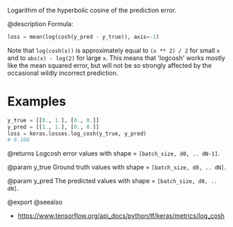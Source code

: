 Logarithm of the hyperbolic cosine of the prediction error.

@description
Formula:
```python
loss = mean(log(cosh(y_pred - y_true)), axis=-1)
```

Note that `log(cosh(x))` is approximately equal to `(x ** 2) / 2` for small
`x` and to `abs(x) - log(2)` for large `x`. This means that 'logcosh' works
mostly like the mean squared error, but will not be so strongly affected by
the occasional wildly incorrect prediction.

# Examples
```python
y_true = [[0., 1.], [0., 0.]]
y_pred = [[1., 1.], [0., 0.]]
loss = keras.losses.log_cosh(y_true, y_pred)
# 0.108
```

@returns
    Logcosh error values with shape = `[batch_size, d0, .. dN-1]`.

@param y_true
Ground truth values with shape = `[batch_size, d0, .. dN]`.

@param y_pred
The predicted values with shape = `[batch_size, d0, .. dN]`.

@export
@seealso
+ <https://www.tensorflow.org/api_docs/python/tf/keras/metrics/log_cosh>
